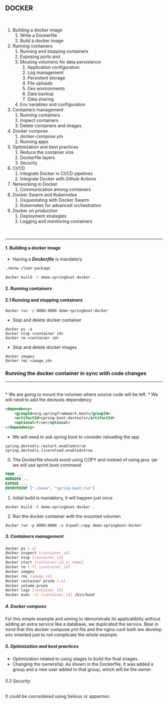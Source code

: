 ## DOCKER

<br/>

1. Building a docker image 
    1. Write a Dockerfile
    2. Build a docker image  
2. Running containers
    1. Running and stopping containers
    2. Exposing ports and 
    3. Mouting volumens for data persistence
        1. Application configuration
        2. Log management
        3. Persistent storage
        4. File uploads
        5. Dev environments
        6. Data backup
        7. Data sharing
    4. Env variables and configuration
3. Containers management
    1. Running containers
    2. Inspect containers
    3. Delete containers and images
4. Docker compose
    1. docker-compose.ym
    2. Running apps
5. Optimization and best practices
    1. Reduce the container size
    2. Dockerfile layers
    3. Security
6. CI/CD 
    1. Integrate Docker in CI/CD pipelines
    2. Integrate Docker with Github Actions
7. Networking in Docker
    1. Communication among containers
8. Docker Swarm and Kubernetes
    1. Osquestating with Docker Swarm
    2. Kubernetes for advanced orchestration
9. Docker on production
    1. Deployment strategies
    2. Logging and monitoring containers
<br /><br /><br />
 ___ 


#### 1. Building a docker image

* Having a ***Dockerfile*** is mandatory

```bash
./mvnw clean package
```
```bash
docker build -t demo-springboot-docker .
```

#### 2. Running containers 
#### 2.1 Running and stopping containers

```bash
docker run -p 8080:8080 demo-springboot-docker
```

* Stop and delete docker container

```
docker ps -a
docker stop <container id>
docker rm <container id>
```

* Stop and delete docker images

```shell
docker images
docker rmi <image_id>
```

### Running the docker container in sync with code changes
---
<br />
* We are going to mount the volumen where source code will be left. 
* We will need to add the devtools dependency

```xml
<dependency>
	<groupId>org.springframework.boot</groupId>
	<artifactId>spring-boot-devtools</artifactId>
	<optional>true</optional>
</dependency>
```        

* We will need to ask spring boot to consider reloading the app 

```properties
spring.devtools.restart.enabled=true
spring.devtools.livereload.enabled=true
```

0. The Dockerfile should avoid using COPY and instead of using java -jar we will use sprint boot command:

``` Dockerfile
FROM ...
WORKDIR ...
EXPOSE ...
ENTRYPOINT ["./mvnw", "spring-boot:run"]
```

1. Initial build is mandatory, it will happen just once

```shell
docker build -t demo-springboot-docker .
```


2. Run the docker container with the mounted volumen

```shell
docker run -p 8080:8080 -v $(pwd):/app demo-springboot-docker
```

##### 3. Containers management

```bash
docker ps [-a]
docker inspect [container_id]
docker stop [container_id]
docker start [container-id_or_name]
docker rm [-f] [container_id]
docker images
docker rmi [image_id]
docker container prune [-a]
docker volume prune
docker logs [container_id]
docker exec -it [container_id] /bin/bash
```

##### 4. Docker compose

For this simple example and aiming to demonstrate its applicatiblity without adding an extra service like a database, we duplicated the service. Bear in mind that this docker-compose.yml file and the nginx.conf both are develop env oriented just to not complicate the whole example.



##### 5. Optimization and best practices

* Optimization related to using stages to build the final images.
* Changing the ownership: As shown in the Dockerfile, it was added a group and a new user added to that group, which will be the owner.

###### 5.3 Security:
It could be csonsidered using Selinux or apparmor.
